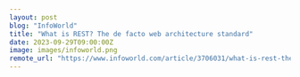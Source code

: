 ```yaml
---
layout: post
blog: "InfoWorld"
title: "What is REST? The de facto web architecture standard"
date: 2023-09-29T09:00:00Z
image: images/infoworld.png
remote_url: "https://www.infoworld.com/article/3706031/what-is-rest-the-de-facto-web-architecture-standard.html#tk.rss_applicationdevelopment"
---
```

